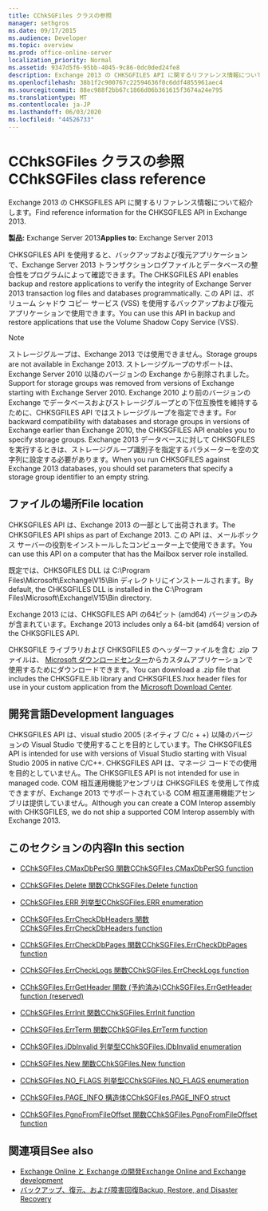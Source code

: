 ```yaml
---
title: CChkSGFiles クラスの参照
manager: sethgros
ms.date: 09/17/2015
ms.audience: Developer
ms.topic: overview
ms.prod: office-online-server
localization_priority: Normal
ms.assetid: 9347d5f6-95bb-4045-9c86-0dc0ded24fe8
description: Exchange 2013 の CHKSGFILES API に関するリファレンス情報について紹介します。
ms.openlocfilehash: 38b1f2c900767c22594636f0c6ddf4855961aec4
ms.sourcegitcommit: 88ec988f2bb67c1866d06b361615f3674a24e795
ms.translationtype: MT
ms.contentlocale: ja-JP
ms.lasthandoff: 06/03/2020
ms.locfileid: "44526733"
---
```

# <a name="cchksgfiles-class-reference"></a><span data-ttu-id="07a85-103">CChkSGFiles クラスの参照</span><span class="sxs-lookup"><span data-stu-id="07a85-103">CChkSGFiles class reference</span></span>

<span data-ttu-id="07a85-104">Exchange 2013 の CHKSGFILES API に関するリファレンス情報について紹介します。</span><span class="sxs-lookup"><span data-stu-id="07a85-104">Find reference information for the CHKSGFILES API in Exchange 2013.</span></span>
  
<span data-ttu-id="07a85-105">**製品:** Exchange Server 2013</span><span class="sxs-lookup"><span data-stu-id="07a85-105">**Applies to:** Exchange Server 2013</span></span> 
  
<span data-ttu-id="07a85-106">CHKSGFILES API を使用すると、バックアップおよび復元アプリケーションで、Exchange Server 2013 トランザクションログファイルとデータベースの整合性をプログラムによって確認できます。</span><span class="sxs-lookup"><span data-stu-id="07a85-106">The CHKSGFILES API enables backup and restore applications to verify the integrity of Exchange Server 2013 transaction log files and databases programmatically.</span></span> <span data-ttu-id="07a85-107">この API は、ボリューム シャドウ コピー サービス (VSS) を使用するバックアップおよび復元アプリケーションで使用できます。</span><span class="sxs-lookup"><span data-stu-id="07a85-107">You can use this API in backup and restore applications that use the Volume Shadow Copy Service (VSS).</span></span>
  
> [!NOTE]
> <span data-ttu-id="07a85-108">ストレージグループは、Exchange 2013 では使用できません。</span><span class="sxs-lookup"><span data-stu-id="07a85-108">Storage groups are not available in Exchange 2013.</span></span> <span data-ttu-id="07a85-109">ストレージグループのサポートは、Exchange Server 2010 以降のバージョンの Exchange から削除されました。</span><span class="sxs-lookup"><span data-stu-id="07a85-109">Support for storage groups was removed from versions of Exchange starting with Exchange Server 2010.</span></span> <span data-ttu-id="07a85-110">Exchange 2010 より前のバージョンの Exchange でデータベースおよびストレージグループとの下位互換性を維持するために、CHKSGFILES API ではストレージグループを指定できます。</span><span class="sxs-lookup"><span data-stu-id="07a85-110">For backward compatibility with databases and storage groups in versions of Exchange earlier than Exchange 2010, the CHKSGFILES API enables you to specify storage groups.</span></span> <span data-ttu-id="07a85-111">Exchange 2013 データベースに対して CHKSGFILES を実行するときは、ストレージグループ識別子を指定するパラメーターを空の文字列に設定する必要があります。</span><span class="sxs-lookup"><span data-stu-id="07a85-111">When you run CHKSGFILES against Exchange 2013 databases, you should set parameters that specify a storage group identifier to an empty string.</span></span> 
  
## <a name="file-location"></a><span data-ttu-id="07a85-112">ファイルの場所</span><span class="sxs-lookup"><span data-stu-id="07a85-112">File location</span></span>
<span data-ttu-id="07a85-113"><a name="bk_fileslocation"> </a></span><span class="sxs-lookup"><span data-stu-id="07a85-113"><a name="bk_fileslocation"> </a></span></span>

<span data-ttu-id="07a85-114">CHKSGFILES API は、Exchange 2013 の一部として出荷されます。</span><span class="sxs-lookup"><span data-stu-id="07a85-114">The CHKSGFILES API ships as part of Exchange 2013.</span></span> <span data-ttu-id="07a85-115">この API は、メールボックス サーバーの役割をインストールしたコンピューター上で使用できます。</span><span class="sxs-lookup"><span data-stu-id="07a85-115">You can use this API on a computer that has the Mailbox server role installed.</span></span> 
  
<span data-ttu-id="07a85-116">既定では、CHKSGFILES DLL は C:\Program Files\Microsoft\Exchange\V15\Bin ディレクトリにインストールされます。</span><span class="sxs-lookup"><span data-stu-id="07a85-116">By default, the CHKSGFILES DLL is installed in the C:\Program Files\Microsoft\Exchange\V15\Bin directory.</span></span>
  
<span data-ttu-id="07a85-117">Exchange 2013 には、CHKSGFILES API の64ビット (amd64) バージョンのみが含まれています。</span><span class="sxs-lookup"><span data-stu-id="07a85-117">Exchange 2013 includes only a 64-bit (amd64) version of the CHKSGFILES API.</span></span> 
  
<span data-ttu-id="07a85-118">CHKSGFILE ライブラリおよび CHKSGFILES のヘッダーファイルを含む .zip ファイルは、 [Microsoft ダウンロードセンター](https://www.microsoft.com/download/details.aspx?id=36802)からカスタムアプリケーションで使用するためにダウンロードできます。</span><span class="sxs-lookup"><span data-stu-id="07a85-118">You can download a .zip file that includes the CHKSGFILE.lib library and CHKSGFILES.hxx header files for use in your custom application from the [Microsoft Download Center](https://www.microsoft.com/download/details.aspx?id=36802).</span></span>
  
## <a name="development-languages"></a><span data-ttu-id="07a85-119">開発言語</span><span class="sxs-lookup"><span data-stu-id="07a85-119">Development languages</span></span>
<span data-ttu-id="07a85-120"><a name="bk_developmentlanguages"> </a></span><span class="sxs-lookup"><span data-stu-id="07a85-120"><a name="bk_developmentlanguages"> </a></span></span>

<span data-ttu-id="07a85-121">CHKSGFILES API は、visual studio 2005 (ネイティブ C/c + +) 以降のバージョンの Visual Studio で使用することを目的としています。</span><span class="sxs-lookup"><span data-stu-id="07a85-121">The CHKSGFILES API is intended for use with versions of Visual Studio starting with Visual Studio 2005 in native C/C++.</span></span> <span data-ttu-id="07a85-122">CHKSGFILES API は、マネージ コードでの使用を目的としていません。</span><span class="sxs-lookup"><span data-stu-id="07a85-122">The CHKSGFILES API is not intended for use in managed code.</span></span> <span data-ttu-id="07a85-123">COM 相互運用機能アセンブリは CHKSGFILES を使用して作成できますが、Exchange 2013 でサポートされている COM 相互運用機能アセンブリは提供していません。</span><span class="sxs-lookup"><span data-stu-id="07a85-123">Although you can create a COM Interop assembly with CHKSGFILES, we do not ship a supported COM Interop assembly with Exchange 2013.</span></span>
  
## <a name="in-this-section"></a><span data-ttu-id="07a85-124">このセクションの内容</span><span class="sxs-lookup"><span data-stu-id="07a85-124">In this section</span></span>
<span data-ttu-id="07a85-125"><a name="bk_inthissection"> </a></span><span class="sxs-lookup"><span data-stu-id="07a85-125"><a name="bk_inthissection"> </a></span></span>

- [<span data-ttu-id="07a85-126">CChkSGFiles.CMaxDbPerSG 関数</span><span class="sxs-lookup"><span data-stu-id="07a85-126">CChkSGFiles.CMaxDbPerSG function</span></span>](cchksgfiles-cmaxdbpersg-function.md)
    
- [<span data-ttu-id="07a85-127">CChkSGFiles.Delete 関数</span><span class="sxs-lookup"><span data-stu-id="07a85-127">CChkSGFiles.Delete function</span></span>](cchksgfiles-delete-function.md)
    
- [<span data-ttu-id="07a85-128">CChkSGFiles.ERR 列挙型</span><span class="sxs-lookup"><span data-stu-id="07a85-128">CChkSGFiles.ERR enumeration</span></span>](cchksgfiles-err-enumeration.md)
    
- [<span data-ttu-id="07a85-129">CChkSGFiles.ErrCheckDbHeaders 関数</span><span class="sxs-lookup"><span data-stu-id="07a85-129">CChkSGFiles.ErrCheckDbHeaders function</span></span>](cchksgfiles-errcheckdbheaders-function.md)
    
- [<span data-ttu-id="07a85-130">CChkSGFiles.ErrCheckDbPages 関数</span><span class="sxs-lookup"><span data-stu-id="07a85-130">CChkSGFiles.ErrCheckDbPages function</span></span>](cchksgfiles-errcheckdbpages-function.md)
    
- [<span data-ttu-id="07a85-131">CChkSGFiles.ErrCheckLogs 関数</span><span class="sxs-lookup"><span data-stu-id="07a85-131">CChkSGFiles.ErrCheckLogs function</span></span>](cchksgfiles-errchecklogs-function.md)
    
- [<span data-ttu-id="07a85-132">CChkSGFiles.ErrGetHeader 関数 (予約済み)</span><span class="sxs-lookup"><span data-stu-id="07a85-132">CChkSGFiles.ErrGetHeader function (reserved)</span></span>](cchksgfiles-errgetheader-function-reserved.md)
    
- [<span data-ttu-id="07a85-133">CChkSGFiles.ErrInit 関数</span><span class="sxs-lookup"><span data-stu-id="07a85-133">CChkSGFiles.ErrInit function</span></span>](cchksgfiles-errinit-function.md)
    
- [<span data-ttu-id="07a85-134">CChkSGFiles.ErrTerm 関数</span><span class="sxs-lookup"><span data-stu-id="07a85-134">CChkSGFiles.ErrTerm function</span></span>](cchksgfiles-errterm-function.md)
    
- [<span data-ttu-id="07a85-135">CChkSGFiles.iDbInvalid 列挙型</span><span class="sxs-lookup"><span data-stu-id="07a85-135">CChkSGFiles.iDbInvalid enumeration</span></span>](cchksgfiles-idbinvalid-enumeration.md)
    
- [<span data-ttu-id="07a85-136">CChkSGFiles.New 関数</span><span class="sxs-lookup"><span data-stu-id="07a85-136">CChkSGFiles.New function</span></span>](cchksgfiles-new-function.md)
    
- [<span data-ttu-id="07a85-137">CChkSGFiles.NO_FLAGS 列挙型</span><span class="sxs-lookup"><span data-stu-id="07a85-137">CChkSGFiles.NO_FLAGS enumeration</span></span>](cchksgfiles-no_flags-enumeration.md)
    
- [<span data-ttu-id="07a85-138">CChkSGFiles.PAGE_INFO 構造体</span><span class="sxs-lookup"><span data-stu-id="07a85-138">CChkSGFiles.PAGE_INFO struct</span></span>](cchksgfiles-page_info-struct.md)
    
- [<span data-ttu-id="07a85-139">CChkSGFiles.PgnoFromFileOffset 関数</span><span class="sxs-lookup"><span data-stu-id="07a85-139">CChkSGFiles.PgnoFromFileOffset function</span></span>](cchksgfiles-pgnofromfileoffset-function.md)
    
## <a name="see-also"></a><span data-ttu-id="07a85-140">関連項目</span><span class="sxs-lookup"><span data-stu-id="07a85-140">See also</span></span>

- [<span data-ttu-id="07a85-141">Exchange Online と Exchange の開発</span><span class="sxs-lookup"><span data-stu-id="07a85-141">Exchange Online and Exchange development</span></span>](../exchange-server-development.md)
- [<span data-ttu-id="07a85-142">バックアップ、復元、および障害回復</span><span class="sxs-lookup"><span data-stu-id="07a85-142">Backup, Restore, and Disaster Recovery</span></span>](https://technet.microsoft.com/library/dd876874)
    

